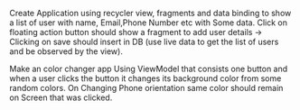 Create Application using recycler view, fragments and data binding to show a list of user with name, Email,Phone Number etc with Some data.  Click on floating action button should show a fragment to add user details -> Clicking on save should insert in DB (use live data to get the list of users and be observed by the view). 

Make an color changer app Using ViewModel that consists one button and when a user clicks the button it changes its background color from some random colors. On Changing Phone orientation same color should remain on Screen that was clicked.
